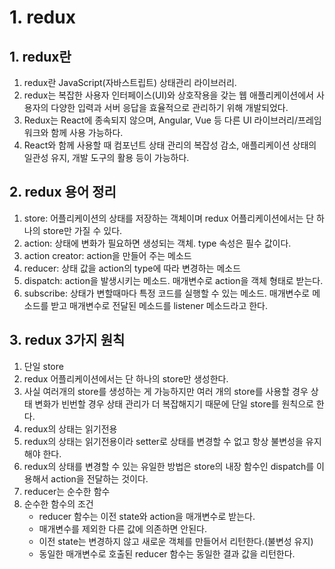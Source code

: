 # 1. redux
## 1. redux란
1. redux란 JavaScript(자바스트립트) 상태관리 라이브러리.
2. redux는 복잡한 사용자 인터페이스(UI)와 상호작용을 갖는 웹 애플리케이션에서 사용자의 다양한 입력과 서버 응답을 효율적으로 관리하기 위해 개발되었다.
3. Redux는 React에 종속되지 않으며, Angular, Vue 등 다른 UI 라이브러리/프레임워크와 함께 사용 가능하다.
4. React와 함께 사용할 때 컴포넌트 상태 관리의 복잡성 감소, 애플리케이션 상태의 일관성 유지, 개발 도구의 활용 등이 가능하다.

## 2. redux 용어 정리
1. store: 어플리케이션의 상태를 저장하는 객체이며 redux 어플리케이션에서는 단 하나의 store만 가질 수 있다.
2. action: 상태에 변화가 필요하면 생성되는 객체. type 속성은 필수 값이다.
3. action creator: action을 만들어 주는 메소드
4. reducer: 상태 값을 action의 type에 따라 변경하는 메소드
5. dispatch: action을 발생시키는 메소드. 매개변수로 action을 객체 형태로 받는다.
6. subscribe: 상태가 변할때마다 특정 코드를 실행할 수 있는 메소드. 매개변수로 메소드를 받고 매개변수로 전달된 메소드를 listener 메소드라고 한다.

## 3. redux 3가지 원칙
1. 단일 store
1. redux 어플리케이션에서는 단 하나의 store만 생성한다.
2. 사실 여러개의 store를 생성하는 게 가능하지만 여러 개의 store를 사용할 경우 상태 변화가 빈번할 경우 상태 관리가 더 복잡해지기 때문에 단일 store를 원칙으로 한다.
2. redux의 상태는 읽기전용
1. redux의 상태는 읽기전용이라 setter로 상태를 변경할 수 없고 항상 불변성을 유지해야 한다.
2. redux의 상태를 변경할 수 있는 유일한 방법은 store의 내장 함수인 dispatch를 이용해서 action을 전달하는 것이다.
3. reducer는 순수한 함수
1. 순수한 함수의 조건
    - reducer 함수는 이전 state와 action을 매개변수로 받는다.
    - 매개변수를 제외한 다른 값에 의존하면 안된다.
    - 이전 state는 변경하지 않고 새로운 객체를 만들어서 리턴한다.(불변성 유지)
    - 동일한 매개변수로 호출된 reducer 함수는 동일한 결과 값을 리턴한다.
